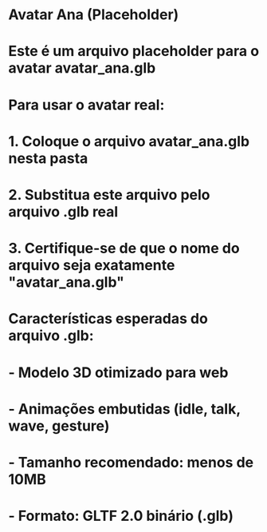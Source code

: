 # Avatar Ana (Placeholder)
# 
# Este é um arquivo placeholder para o avatar avatar_ana.glb
# 
# Para usar o avatar real:
# 1. Coloque o arquivo avatar_ana.glb nesta pasta
# 2. Substitua este arquivo pelo arquivo .glb real
# 3. Certifique-se de que o nome do arquivo seja exatamente "avatar_ana.glb"
#
# Características esperadas do arquivo .glb:
# - Modelo 3D otimizado para web
# - Animações embutidas (idle, talk, wave, gesture)
# - Tamanho recomendado: menos de 10MB
# - Formato: GLTF 2.0 binário (.glb)
